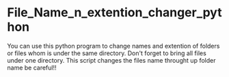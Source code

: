 # File_Name_n_extention_changer_python
You can use this python program to change names and extention of folders or files whom is under the same directory. Don't forget to bring all files under one directory.
This script changes the files name throught up folder name be careful!!
